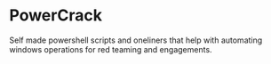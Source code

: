 # PowerCrack
Self made powershell scripts and oneliners that help with automating windows operations for red teaming and engagements.
